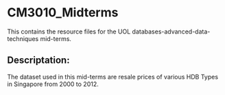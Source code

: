 # CM3010_Midterms
This contains the resource files for the UOL databases-advanced-data-techniques mid-terms.

## Descriptation:
The dataset used in this mid-terms are resale prices of various HDB Types in Singapore from 2000 to 2012. 

